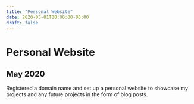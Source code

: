 ```yaml
---
title: "Personal Website"
date: 2020-05-01T00:00:00-05:00
draft: false
---
```

# Personal Website
## May 2020
Registered a domain name and set up a personal website to showcase my projects and any future projects in the form of blog posts.
